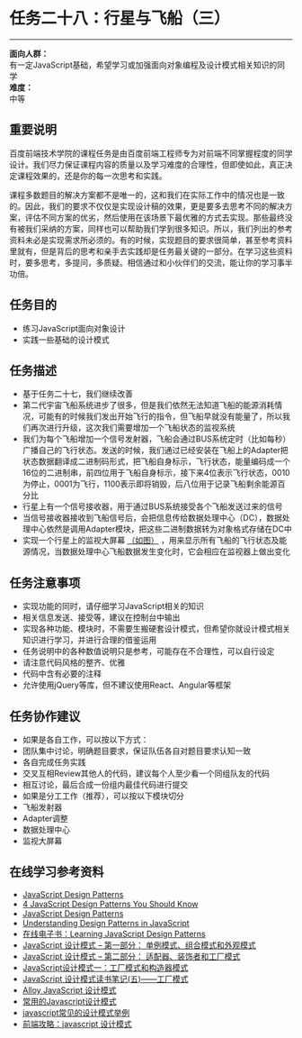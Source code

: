 # 任务二十八：行星与飞船（三）
--------

**面向人群：**  
有一定JavaScript基础，希望学习或加强面向对象编程及设计模式相关知识的同学  
**难度：**  
中等  

## 重要说明

百度前端技术学院的课程任务是由百度前端工程师专为对前端不同掌握程度的同学设计。我们尽力保证课程内容的质量以及学习难度的合理性，但即使如此，真正决定课程效果的，还是你的每一次思考和实践。

课程多数题目的解决方案都不是唯一的，这和我们在实际工作中的情况也是一致的。因此，我们的要求不仅仅是实现设计稿的效果，更是要多去思考不同的解决方案，评估不同方案的优劣，然后使用在该场景下最优雅的方式去实现。那些最终没有被我们采纳的方案，同样也可以帮助我们学到很多知识。所以，我们列出的参考资料未必是实现需求所必须的。有的时候，实现题目的要求很简单，甚至参考资料里就有，但是背后的思考和亲手去实践却是任务最关键的一部分。在学习这些资料时，要多思考，多提问，多质疑。相信通过和小伙伴们的交流，能让你的学习事半功倍。

## 任务目的

+ 练习JavaScript面向对象设计
+ 实践一些基础的设计模式

## 任务描述

+ 基于任务二十七，我们继续改善
+ 第二代宇宙飞船系统进步了很多，但是我们依然无法知道飞船的能源消耗情况，可能有的时候我们发出开始飞行的指令，但飞船早就没有能量了，所以我们再次进行升级，这次我们需要增加一个飞船状态的监视系统
+ 我们为每个飞船增加一个信号发射器，飞船会通过BUS系统定时（比如每秒）广播自己的飞行状态。发送的时候，我们通过已经安装在飞船上的Adapter把状态数据翻译成二进制码形式，把飞船自身标示，飞行状态，能量编码成一个16位的二进制串，前四位用于飞船自身标示，接下来4位表示飞行状态，0010为停止，0001为飞行，1100表示即将销毁，后八位用于记录飞船剩余能源百分比
+ 行星上有一个信号接收器，用于通过BUS系统接受各个飞船发送过来的信号
+ 当信号接收器接收到飞船信号后，会把信息传给数据处理中心（DC），数据处理中心依然是调用Adapter模块，把这些二进制数据转为对象格式存储在DC中
+ 实现一个行星上的监视大屏幕 [（如图）](task_2_28_1.jpg) ，用来显示所有飞船的飞行状态及能源情况，当数据处理中心飞船数据发生变化时，它会相应在监视器上做出变化

## 任务注意事项

+ 实现功能的同时，请仔细学习JavaScript相关的知识
+ 相关信息发送、接受等，建议在控制台中输出
+ 实现各种功能、模块时，不需要生搬硬套设计模式，但希望你就设计模式相关知识进行学习，并进行合理的借鉴运用
+ 任务说明中的各种数值说明只是参考，可能存在不合理性，可以自行设定
+ 请注意代码风格的整齐、优雅
+ 代码中含有必要的注释
+ 允许使用jQuery等库，但不建议使用React、Angular等框架

## 任务协作建议

+ 如果是各自工作，可以按以下方式：
+ 团队集中讨论，明确题目要求，保证队伍各自对题目要求认知一致
+ 各自完成任务实践
+ 交叉互相Review其他人的代码，建议每个人至少看一个同组队友的代码
+ 相互讨论，最后合成一份组内最佳代码进行提交
+ 如果是分工工作（推荐），可以按以下模块切分
+ 飞船发射器
+ Adapter调整
+ 数据处理中心
+ 监视大屏幕

## 在线学习参考资料

+ [JavaScript Design Patterns](http://www.dofactory.com/javascript/design-patterns)
+ [4 JavaScript Design Patterns You Should Know](https://scotch.io/bar-talk/4-javascript-design-patterns-you-should-know)
+ [JavaScript Design Patterns](https://carldanley.com/javascript-design-patterns/)
+ [Understanding Design Patterns in JavaScript](http://code.tutsplus.com/tutorials/understanding-design-patterns-in-javascript--net-25930)
+ [在线电子书：Learning JavaScript Design Patterns](https://addyosmani.com/resources/essentialjsdesignpatterns/book/)
+ [JavaScript 设计模式 – 第一部分： 单例模式、组合模式和外观模式](http://www.adobe.com/cn/devnet/html5/articles/javascript-design-patterns-pt1-singleton-composite-facade.html)
+ [JavaScript 设计模式 – 第二部分： 适配器、装饰者和工厂模式](http://www.adobe.com/cn/devnet/html5/articles/javascript-design-patterns-pt2-adapter-decorator-factory.html)
+ [JavaScript设计模式一：工厂模式和构造器模式](https://segmentfault.com/a/1190000002525792)
+ [JavaScript 设计模式读书笔记(五)——工厂模式](https://segmentfault.com/a/1190000000491074)
+ [Alloy JavaScript 设计模式](http://www.alloyteam.com/2012/10/common-javascript-design-patterns/)
+ [常用的Javascript设计模式](http://blog.jobbole.com/29454/)
+ [javascript常见的设计模式举例](http://blog.csdn.net/yingyiledi/article/details/26725795)
+ [前端攻略：javascript 设计模式](http://www.cnblogs.com/Darren_code/archive/2011/08/31/JavascripDesignPatterns.html)
